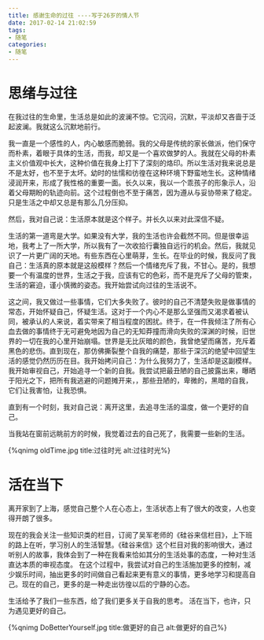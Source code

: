 ```yaml
---
title: 感谢生命的过往 ----写于26岁的情人节
date: 2017-02-14 21:02:59
tags:
- 随笔
categories:
- 随笔
---
```



# 思绪与过往


在我过往的生命里，生活总是如此的波澜不惊。它沉闷，沉默，平淡却又吝啬于泛起波澜。我就这么沉默地前行。

我一直是一个感性的人，内心敏感而脆弱。我的父母是传统的家长做派，他们保守而朴素，着眼于具体的生活，而我，却又是一个喜欢做梦的人。我就在父母的朴素主义价值观中长大，这种价值在我身上打下了深刻的烙印。所以生活对我来说总是不是太好，也不至于太坏。幼时的怯懦和彷徨在这种环境下野蛮地生长。这种情绪浸润开来，形成了我性格的重要一面。长久以来，我以一个乖孩子的形象示人，沿着父母期盼的轨迹向前。这个过程倒也不至于痛苦，因为遵从与妥协带来了稳定。只是生活之中却又总是有那么几分压抑。

然后，我对自己说：生活原本就是这个样子。并长久以来对此深信不疑。

生活的第一道弯是大学。如果没有大学，我的生活也许会截然不同。但是很幸运地，我考上了一所大学，所以我有了一次收拾行囊独自远行的机会。然后，我就见识了一片更广阔的天地。有些东西在心里萌芽，生长。在毕业的时候，我反问了我自己：生活真的原本就是这般模样？然后一个情绪充斥了我，不甘心。是的，我想要一个有温度的世界，生活之于我，应该有它的色彩，而不是充斥了父母的管束，生活的窘迫，谨小慎微的姿态。我开始尝试向过往的生活说不。

这之间，我又做过一些事情，它们大多失败了。彼时的自己不清楚失败是做事情的常态，开始怀疑自己，怀疑生活。这对于一个内心不是那么坚强而又渴求着被认同，被承认的人来说，着实带来了相当程度的困扰。终于，在一件我倾注了所有心血去做的事情终于无可避免地因为自己的无知莽撞而滑向失败的深渊的时候，旧世界的一切在我的心里开始崩塌。世界是无比灰暗的颜色，我曾绝望而痛苦，充斥着黑色的悲伤。直到现在，那仿佛撕裂整个自我的痛楚，那些于深沉的绝望中回望生活的感觉仍然历历在目。我开始拷问自己：为什么我努力了，生活却是这副模样。我开始审视自己，开始追寻一个新的自我。我尝试把最丑陋的自己披露出来，曝晒于阳光之下，把所有我逃避的问题摊开来，，那些丑陋的，卑微的，黑暗的自我，它们让我害怕，让我恐惧。

直到有一个时刻，我对自己说：离开这里，去追寻生活的温度，做一个更好的自己。

当我站在窗前远眺前方的时候，我觉着过去的自己死了，我需要一些新的生活。

{%qnimg oldTime.jpg title:过往时光 alt:过往时光%}


# 活在当下

离开家到了上海，感觉自己整个人在心态上，生活状态上有了很大的改变，人也变得开朗了很多。

现在的我会关注一些知识类的栏目，订阅了吴军老师的《硅谷来信栏目》，上下班的路上在听，学习别人的生活智慧。《硅谷来信》这个栏目对我的影响很大，通过听别人的故事，我体会到了一种在我看来恰如其分的生活处事的态度，一种对生活直达本质的审视态度。
在这个过程中，我尝试对自己的生活施加更多的控制，减少娱乐时间，抽出更多的时间做自己看起来更有意义的事情，更多地学习和提高自己。现在的自己，更多的是一种走出彷徨以后的宁静的心态。


生活给予了我们一些东西，给了我们更多关于自我的思考。
活在当下，也许，只为遇见更好的自己。

{%qnimg DoBetterYourself.jpg title:做更好的自己 alt:做更好的自己%}